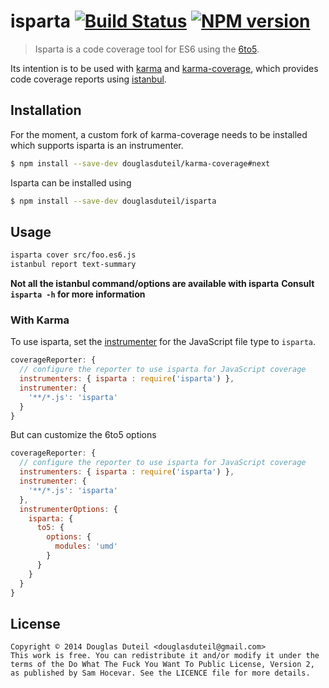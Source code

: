 # isparta [![Build Status][travis-image]][travis-url] [![NPM version][npm-image]][npm-url]

> Isparta is a code coverage tool for ES6 using the [6to5](https://github.com/6to5/6to5).

Its intention is to be used with [karma](http://karma-runner.github.io/) and [karma-coverage](https://github.com/karma-runner/karma-coverage), which provides code coverage reports using [istanbul](https://github.com/gotwarlost/istanbul).

## Installation

For the moment, a custom fork of karma-coverage needs to be installed which supports isparta is an instrumenter.

```sh
$ npm install --save-dev douglasduteil/karma-coverage#next
```

Isparta can be installed using

```sh
$ npm install --save-dev douglasduteil/isparta
```

## Usage

```bash
isparta cover src/foo.es6.js
istanbul report text-summary
```

**Not all the istanbul command/options are available with isparta**
**Consult `isparta -h` for more information**

### With Karma

To use isparta, set the [instrumenter](https://github.com/karma-runner/karma-coverage/blob/master/README.md#instrumenter) for the JavaScript file type to `isparta`.

```js
coverageReporter: {
  // configure the reporter to use isparta for JavaScript coverage
  instrumenters: { isparta : require('isparta') },
  instrumenter: {
    '**/*.js': 'isparta'
  }
}
```

But can customize the 6to5 options

```js
coverageReporter: {
  // configure the reporter to use isparta for JavaScript coverage
  instrumenters: { isparta : require('isparta') },
  instrumenter: {
    '**/*.js': 'isparta'
  },
  instrumenterOptions: {
    isparta: {
      to5: {
        options: {
          modules: 'umd'
        }
      }
    }
  }
}
```

## License

    Copyright © 2014 Douglas Duteil <douglasduteil@gmail.com>
    This work is free. You can redistribute it and/or modify it under the
    terms of the Do What The Fuck You Want To Public License, Version 2,
    as published by Sam Hocevar. See the LICENCE file for more details.

[npm-url]: https://npmjs.org/package/isparta
[npm-image]: http://img.shields.io/npm/v/isparta.svg
[travis-url]: http://travis-ci.org/douglasduteil/isparta
[travis-image]: http://travis-ci.org/douglasduteil/isparta.svg?branch=master
